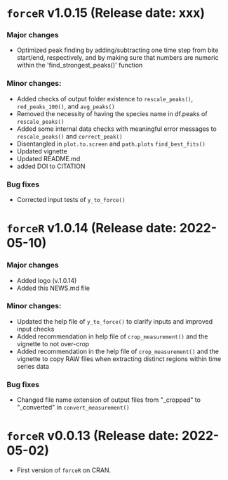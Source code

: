 # `forceR` v1.0.15 (Release date: xxx)
### Major changes
  * Optimized peak finding by adding/subtracting one time step from bite start/end, respectively, and by making sure that numbers are numeric within the 'find_strongest_peaks()' function
  
### Minor changes:
  * Added checks of output folder existence to `rescale_peaks()`, `red_peaks_100()`, and `avg_peaks()`
  * Removed the necessity of having the species name in df.peaks of `rescale_peaks()`
  * Added some internal data checks with meaningful error messages to `rescale_peaks()` and `correct_peak()`
  * Disentangled in `plot.to.screen` and `path.plots` `find_best_fits()`
  * Updated vignette
  * Updated README.md
  * added DOI to CITATION
  
### Bug fixes
  * Corrected input tests of `y_to_force()`



# `forceR` v1.0.14 (Release date: 2022-05-10)
### Major changes
  * Added logo (v.1.0.14)
  * Added this NEWS.md file
  
### Minor changes:
  * Updated the help file of `y_to_force()` to clarify inputs and improved input checks
  * Added recommendation in help file of `crop_measurement()` and the vignette to not over-crop
  * Added recommendation  in the help file of `crop_measurement()` and the vignette to copy RAW files when extracting distinct regions within time series data
  
### Bug fixes
  * Changed file name extension of output files from "_cropped" to "_converted" in `convert_measurement()`



# `forceR` v0.0.13 (Release date: 2022-05-02)
  * First version of `forceR` on CRAN.
